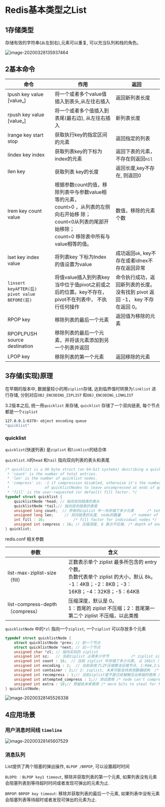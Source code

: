 #  Redis基本类型之List

## 1存储类型

存储有效的字符串(从左到右),元素可以重复, 可以充当队列和栈的角色。 

![image-20200328135937464](http://files.luyanan.com//img/20200328135942.png)



##  2基本命令

| 命令                                          | 作用                                                         | 返回                                                         |
| --------------------------------------------- | ------------------------------------------------------------ | ------------------------------------------------------------ |
| lpush key value [value„]                      | 将一个或者多个value值插入到表头,从左往右插入                 | 返回新列表长度                                               |
| rpush key value [value„]                      | 将一个或者多个值插入到表尾(最右边), 从左往右插入             | 新列表长度                                                   |
| lrange key start stop                         | 获取执行key的指定区间的元素                                  | 返回指定的列表                                               |
| lindex key index                              | 获取列表key的下标为index的元素                               | 返回下表的元素，不存在则返回`nil`                            |
| llen key                                      | 获取列表 key的长度                                           | 返回长度,key不存在, 则返回0                                  |
| lrem key count value                          | 根据参数count的值，移除列表中与参数value相等的元素，<br />count>0 ，从列表的左侧向右开始移 除； <br />count<0从列表的尾部开始移除；<br />count=0 移除表中所有与value相等的值。 | 数值，移除的元素个数                                         |
| lset key index value                          | 将列表key 下标为Index的值设置为value                         | 成功返回`ok`, key不存在或者idnex不存在返回异常               |
| `linsert keyAFTER(后) pivot value BEFORE(前)` | 将值value插入到列表key当中位于值pivot之前或之后的位置。key不存在，pivot不在列表中， 不执行任何操作 | 命令执行成功，返回新列表的长度。没有找到 pivot 返回 -1， key 不存在返回 0。 |
| RPOP key                                      | 移除列表的最后一个元素                                       | 返回值为移除的元素                                           |
| RPOPLPUSH source destination                  | 移除列表的最后一个元素，并将该元素添加到另一个列表并返回     |                                                              |
| LPOP key                                      | 移除列表的第一个元素                                         | 返回移除的元素                                               |



## 3存储(实现)原理

  在早期的版本中, 数据量较小的用`ziplist`存储, 达到临界值时转换为`linklist` 进行存储, 分别对应`OBJ_ENCODING_ZIPLIST` 和`OBJ_ENCODING_LINKLIST`

3.2版本之后, 统一用`quicklist` 来存储, `quicklist` 存储了一个双向链表, 每个节点都是一个`ziplist`



```bash
127.0.0.1:6379> object encoding queue
"quicklist"
```

### quicklist

`quicklist`(快速列表)  是`ziplist` 和`linklist`的结合体

`quicklist.h`的`head` 和`tail` 指向双向列表的表头和表尾

```c
/* quicklist is a 40 byte struct (on 64-bit systems) describing a quicklist.
 * 'count' is the number of total entries.
 * 'len' is the number of quicklist nodes.
 * 'compress' is: -1 if compression disabled, otherwise it's the number
 *                of quicklistNodes to leave uncompressed at ends of quicklist.
 * 'fill' is the user-requested (or default) fill factor. */
typedef struct quicklist {
    quicklistNode *head; // 指向双向链表的表头
    quicklistNode *tail;// 指向双向链表的表尾
    unsigned long count;  // 所有的ziplist 中一共存储了多少元素      /* total count of all entries in all ziplists */
    unsigned long len;     // 双向链表的长度, node的数量     /* number of quicklistNodes */
    int fill : 16;             /* fill factor for individual nodes */
    unsigned int compress : 16; // 压缩深度, 0 表示不压缩. /* depth of end nodes not to compress;0=off */
} quicklist;
```

redis.conf 相关参数

| 参数                            | 含义                                                         |
| ------------------------------- | ------------------------------------------------------------ |
| list-max-ziplist-size（fill）   | 正数表示单个 ziplist 最多所包含的 entry 个数。<br /> 负数代表单个 ziplist 的大小，默认 8k。 <br />-1：4KB；-2：8KB；-3：16KB；-4：32KB；-5：64KB |
| list-compress-depth（compress） | 压缩深度，默认是 0。 <br />1：首尾的 ziplist 不压缩；2：首尾第一第二个 ziplist 不压缩，以此类推 |



`quicklistNode`  中的`*zl` 指向一个`ziplist`, 一个`ziplist` 可以存放多个元素

```c
typedef struct quicklistNode {
    struct quicklistNode *prev; // 前一个节点
    struct quicklistNode *next; // 后一个节点
    unsigned char *zl; // 指向实际的 ziplist
    unsigned int sz;   // 当前ziplist 占用多少字节          /* ziplist size in bytes */
    unsigned int count : 16;  // 当前 ziplist 中存储了多少元素, 占 16bit（下同），最大 65536 个   /* count of items in ziplist */
    unsigned int encoding : 2;  // 当前采用了LZF压缩算法压缩节点, 1:RAW,2:LZF /* RAW==1 or LZF==2 */
    unsigned int container : 2;// 2: ziplist, 未来可能支持其他数据结构  /* NONE==1 or ZIPLIST==2 */
    unsigned int recompress : 1;// 当前ziplist是不是已经被解压出来临时使用 /* was this node previous compressed? */
    unsigned int attempted_compress : 1;// 测试使用 /* node can't compress; too small */
    unsigned int extra : 10;// 预留给未来使用 /* more bits to steal for future usage */
} quicklistNode;
```



![image-20200328145526338](http://files.luyanan.com//img/20200328145527.png)



## 4应用场景

### 用户消息时间线 `timeline`

![image-20200328145607529](http://files.luyanan.com//img/20200328145608.png)



### 消息队列

List提供了两个阻塞的弹出操作, `BLPOP /BRPOP`, 可以设置超时时间

`BLOPO`:  `：BLPOP key1 timeout`,  移除并获取列表的第一个元素, 如果列表没有元素会阻塞列表到等待超时时间或者发现可弹出的元素为止. 

`BRPOP`: `BRPOP key timeout`:  移除并获取列表的最后一个元素, 如果列表中没有元素会阻塞列表等待超时或者发现可弹出的元素为止. 





